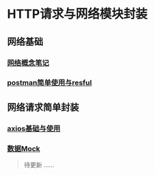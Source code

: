 # HTTP请求与网络模块封装
## 网络基础
### [网络概念笔记](https://mubu.com/doc/ogsb1gzy9_)
### [postman简单使用与resful](postman简单使用与resful)
## 网络请求简单封装
### [axios基础与使用](axios基础与使用.md)
### [数据Mock](数据Mock.md)
> 待更新
......